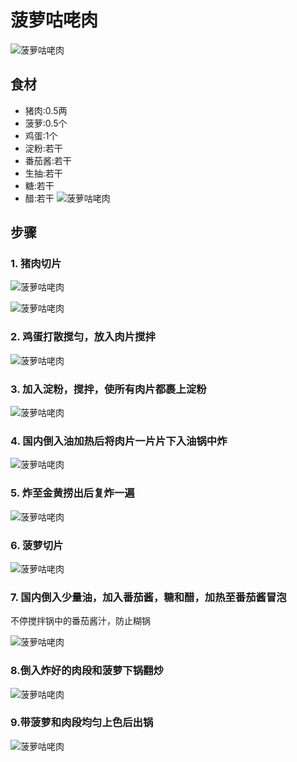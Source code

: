菠萝咕咾肉
===============================
![菠萝咕咾肉](boluogulaorou10.jpg)


## 食材 ##
* 猪肉:0.5两
* 菠萝:0.5个
* 鸡蛋:1个
* 淀粉:若干
* 番茄酱:若干
* 生抽:若干
* 糖:若干
* 醋:若干
![菠萝咕咾肉](boluogulaorou00.jpg)
## 步骤 ##
### 1. 猪肉切片 ###
![菠萝咕咾肉](boluogulaorou01.jpg)


![菠萝咕咾肉](boluogulaorou07.jpg)
### 2. 鸡蛋打散搅匀，放入肉片搅拌  ###
![菠萝咕咾肉](boluogulaorou02.jpg)
### 3. 加入淀粉，搅拌，使所有肉片都裹上淀粉  ###
![菠萝咕咾肉](boluogulaorou03.jpg)
### 4. 国内倒入油加热后将肉片一片片下入油锅中炸 ###
![菠萝咕咾肉](boluogulaorou04.jpg)
### 5.  炸至金黄捞出后复炸一遍 ###
![菠萝咕咾肉](boluogulaorou05.jpg)
### 6.  菠萝切片 ###
![菠萝咕咾肉](boluogulaorou06.jpg)
### 7. 国内倒入少量油，加入番茄酱，糖和醋，加热至番茄酱冒泡 ###
不停搅拌锅中的番茄酱汁，防止糊锅


![菠萝咕咾肉](boluogulaorou08.jpg)
### 8.倒入炸好的肉段和菠萝下锅翻炒 ### 
![菠萝咕咾肉](boluogulaorou09.jpg)
### 9.带菠萝和肉段均匀上色后出锅 ###
![菠萝咕咾肉](boluogulaorou11.jpg)



